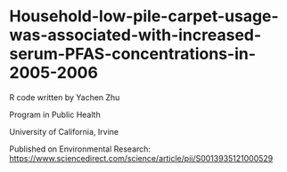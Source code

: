 # Household-low-pile-carpet-usage-was-associated-with-increased-serum-PFAS-concentrations-in-2005-2006

R code written by Yachen Zhu

Program in Public Health

University of California, Irvine

Published on Environmental Research:
https://www.sciencedirect.com/science/article/pii/S0013935121000529
